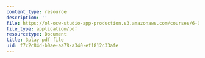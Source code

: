```yaml
---
content_type: resource
description: ''
file: https://ol-ocw-studio-app-production.s3.amazonaws.com/courses/6-006-introduction-to-algorithms-fall-2011/f7c2c84db0aeaa78a340ef1812c33afe_ozsuci5pIso.pdf
file_type: application/pdf
resourcetype: Document
title: 3play pdf file
uid: f7c2c84d-b0ae-aa78-a340-ef1812c33afe
---
```

